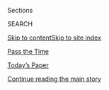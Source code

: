 <div id="app">

<div>

<div class="NYTAppHideMasthead css-zz1s19 e1suatyy0">

<div class="section css-ui9rw0 e1suatyy2">

<div class="css-11hrj97 er09x8g0">

<div class="css-6n7j50">

</div>

<span class="css-1dv1kvn">Sections</span>

<div class="css-10488qs">

<span class="css-1dv1kvn">SEARCH</span>

</div>

[Skip to content](#site-content)[Skip to site index](#site-index)

</div>

<div id="masthead-section-label" class="css-1fnb9ct eaxe0e00">

[Pass the
Time](https://www.nytimes.com/spotlight/pass-the-time)

</div>

<div class="css-10698na e1huz5gh0">

</div>

</div>

<div id="masthead-bar-one" class="section hasLinks css-15hmgas e1csuq9d3">

<div class="css-uqyvli e1csuq9d0">

</div>

<div class="css-1uqjmks e1csuq9d1">

</div>

<div class="css-9e9ivx">

[](https://myaccount.nytimes.com/auth/login?response_type=cookie&client_id=vi)

</div>

<div class="css-1bvtpon e1csuq9d2">

[Today’s Paper](https://www.nytimes.com/section/todayspaper)

</div>

</div>

</div>

</div>

<div data-aria-hidden="false">

<div id="site-content" data-role="main">

<div id="top-wrapper" class="css-15p45cc eaca97t0" type="top">

<div id="top-slug" class="css-19x0jxb eaca97t1" hidden="">

Advertisement

</div>

[Continue reading the main
story](#after-top)

<div class="ad top-wrapper" style="text-align:center;height:100%;display:block;min-height:90px">

<div id="top" class="place-ad" data-position="top" data-size-key="top">

</div>

</div>

<div id="after-top">

</div>

</div>

<div id="collection-pass-the-time" class="section css-15h4p1b e9abtgs0">

<div class="css-1j21atc e1svk9qx1">

<div class="css-fmiefx e1svk9qx2">

<div class="css-1hk7r2m eu54l5x0">

<div id="sponsor-wrapper" class="css-7a1pgi eaca97t0" type="sponsor" hidden="">

<div id="sponsor-slug" class="css-1l4mleb eaca97t1" hidden="">

Supported by

</div>

[Continue reading the main
story](#after-sponsor)

<div id="sponsor" class="ad sponsor-wrapper" style="text-align:left;height:100%;display:block">

</div>

<div id="after-sponsor">

</div>

</div>

</div>

### <span class="css-hue6tr ezz4tcd1">[At Home](/spotlight/at-home)</span>

</div>

<div class="css-nfcc9b e1svk9qx3">

<div class="css-vl9dhg e1svk9qx5">

<div class="css-1nrhkj6 e1svk9qx6">

# Pass the Time

<div class="follow-button-placeholder" data-collection-id="">

</div>

<div class="css-d8bdto" data-role="toolbar" data-aria-label="Social Media Share buttons, Save button, and Comments Panel with current comment count" data-testid="share-tools">

  - 
  - 
  - 
  - 
    
    <div class="css-6n7j50">
    
    </div>

</div>

</div>

</div>

</div>

<div id="subheader-wrapper" class="css-1kieyps eaca97t0" type="subheader">

<div id="subheader-slug" class="css-1tag3rd eaca97t1">

Advertisement

</div>

[Continue reading the main
story](#after-subheader)

<div id="subheader" class="ad subheader-wrapper" style="text-align:center;height:100%;display:block">

</div>

<div id="after-subheader">

</div>

</div>

</div>

<div class="css-4svvz1 ekkqrpp0">

<div id="collection-highlights-container" class="section css-18l1u7x e46isfb1">

<div class="css-zk12ih ef6si7p0">

1.  ### critic’s notebook
    
    ![<span class="css-1hhnwbi e1oaj3zl2"><span class="css-1dv1kvn">Credit</span>Nick
    Rutter</span>](https://static01.nyt.com/images/2020/08/04/arts/03farmscrounger-notebook-4/merlin_175262493_88d58a34-1b1e-4dd1-87a6-75756ba29c80-videoLarge.jpg)
    
    <div class="css-10wtrbd">
    
    ## [The (Virtual) Theatrical Fringe Moves Front and Center](/2020/08/03/theater/virtual-theater.html)
    
    Expanding content and experimenting with form, the avant-garde finds
    a congenial new home online, as two recent offerings
    demonstrate.
    
    <span class="css-me3p27"></span><span class="css-1dydysp e4e4i5l3"></span><span class="css-9voj2j">By
    <span class="css-1baulvz last-byline" itemprop="name">Jesse
    Green</span></span>
    
    </div>

2.  ### Critic’s Notebook
    
    ![<span class="css-1hhnwbi e1oaj3zl2"><span class="css-1dv1kvn">Credit</span>Sara
    Krulwich/The New York
    Times</span>](https://static01.nyt.com/images/2020/08/04/arts/03kaatsbaan-review-1/03kaatsbaan-review-1-videoLarge.jpg)
    
    <div class="css-10wtrbd">
    
    ## [What Is It Like to Watch Live Dance Again? Amazing](/2020/08/03/arts/dance/kaatsbaan-dance.html)
    
    Kaatsbaan hosts a welcome summer festival in the Hudson Valley,
    where nature and dancers join forces to put on a
    show.
    
    <span class="css-me3p27"></span><span class="css-1dydysp e4e4i5l3"></span><span class="css-9voj2j">By
    <span class="css-1baulvz last-byline" itemprop="name">Gia
    Kourlas</span></span>
    
    </div>

3.  ![<span class="css-1hhnwbi e1oaj3zl2"><span class="css-1dv1kvn">Credit</span>Jodi
    Levine for The New York
    Times</span>](https://static01.nyt.com/images/2020/08/02/multimedia/02ah-activity-flowers6/02ah-activity-flowers6-videoLarge.jpg)
    
    <div class="css-10wtrbd">
    
    ## [Turn the News Into a Rose](/2020/08/01/at-home/coronavirus-paper-flowers.html)
    
    You can make paper flowers as elaborate or a simple as you’d like. A
    simple bloom is a good place to
    start.
    
    <span class="css-me3p27"></span><span class="css-1dydysp e4e4i5l3"></span><span class="css-9voj2j">By
    <span class="css-1baulvz last-byline" itemprop="name">Jodi
    Levine</span></span>
    
    </div>

4.  ![<span class="css-1hhnwbi e1oaj3zl2"><span class="css-1dv1kvn">Credit</span>Devin
    Oktar Yalkin for The New York
    Times</span>](https://static01.nyt.com/images/2020/08/03/arts/00anna-sale1/00anna-sale1-videoLarge.jpg)
    
    <div class="css-10wtrbd">
    
    ## [The Calm Voice Asking Thorny Questions in ‘Death, Sex & Money’](/2020/08/02/arts/anna-sale-death-sex-money-podcast.html)
    
    In her podcast, Anna Sale inspires her guests to share their darkest
    thoughts and deepest secrets. The intimate conversations feel more
    urgent than
    ever.
    
    <span class="css-me3p27"></span><span class="css-1dydysp e4e4i5l3"></span><span class="css-9voj2j">By
    <span class="css-1baulvz last-byline" itemprop="name">Reggie
    Ugwu</span></span>
    
    </div>

</div>

<div class="css-1xdhyk6 e46isfb0">

<div class="css-zk12ih ef6si7p0">

1.  ![<span class="css-1hhnwbi e1oaj3zl2"><span class="css-1dv1kvn">Credit</span>via
    Audible</span>](https://static01.nyt.com/images/2020/08/04/books/04Eisenberg1/merlin_174776955_5e1cd9f2-e7e2-4c7a-b8bc-e3a2a9787aa9-videoLarge.jpg)
    
    <div class="css-10wtrbd">
    
    ## [It’s a Book. It’s a Podcast. It’s a Three-Act Play, in Your Ears.](/2020/08/02/books/jesse-eisenberg-when-you-finish-saving-the-world-audio.html)
    
    Jesse Eisenberg’s audio drama, “When You Finish Saving the World,”
    is coming to Audible ahead of a film adaptation with Julianne
    Moore.
    
    <span class="css-me3p27"></span><span class="css-1dydysp e4e4i5l3"></span><span class="css-9voj2j">By
    <span class="css-1baulvz last-byline" itemprop="name">Elisabeth
    Egan</span></span>
    
    </div>

2.  ### The Playlist
    
    ![<span class="css-1hhnwbi e1oaj3zl2"><span class="css-1dv1kvn">Credit</span>Kenneth
    Cappello</span>](https://static01.nyt.com/images/2020/07/31/arts/31playlist/31playlist-videoLarge.jpg)
    
    <div class="css-10wtrbd">
    
    ## [Billie Eilish’s Isolation Awakening, and 8 More New Songs](/2020/07/31/arts/music/playlist-billie-eilish-snakehips-a-boogie.html)
    
    Hear tracks by Laura Veirs, A.G. Cook, Bill Frisell and
    others.
    
    <span class="css-me3p27"></span><span class="css-1dydysp e4e4i5l3"></span><span class="css-9voj2j">By
    <span class="css-1baulvz" itemprop="name">Jon Pareles</span>,
    <span class="css-1baulvz" itemprop="name">Jon Caramanica</span> and
    <span class="css-1baulvz last-byline" itemprop="name">Giovanni
    Russonello</span></span>
    
    </div>

3.  ![<span class="css-1hhnwbi e1oaj3zl2"><span class="css-1dv1kvn">Credit</span>Jackson
    Gibbs</span>](https://static01.nyt.com/images/2020/08/02/multimedia/02AH-calendar2-illo-web/02AH-calendar2-illo-web-mediumThreeByTwo440.jpg)
    
    <div class="css-10wtrbd">
    
    ## [Spend Time with Shakespeare’s Family and Take a Master Class in Ballet](/2020/08/01/at-home/coronavirus-things-to-do-this-week.html)
    
    As August arrives, you can learn how an author conjured Elizabethan
    England and engage your children’s five senses in a mystery
    game.
    
    <span class="css-me3p27"></span><span class="css-1dydysp e4e4i5l3"></span><span class="css-9voj2j">By
    <span class="css-1baulvz" itemprop="name">Adriana Balsamo</span> and
    <span class="css-1baulvz last-byline" itemprop="name">Hilary
    Moss</span></span>
    
    </div>

4.  ![<span class="css-1hhnwbi e1oaj3zl2"><span class="css-1dv1kvn">Credit</span>Leigh
    Wells</span>](https://static01.nyt.com/images/2020/08/02/fashion/31NAMED-KAREN-art/00KAREN-videoLarge-v2.jpg)
    
    <div class="css-10wtrbd">
    
    ## [A Brief History of ‘Karen’](/2020/07/31/style/karen-name-meme-history.html)
    
    In 1965, it was the third-most-popular baby name in the United
    States. In 2018, it was the 635th — and today it’s even less
    popular. How did Karens fall so
    far?
    
    <span class="css-me3p27"></span><span class="css-1dydysp e4e4i5l3"></span><span class="css-9voj2j">By
    <span class="css-1baulvz last-byline" itemprop="name">Henry
    Goldblatt</span></span>
    
    </div>

</div>

</div>

</div>

<div id="mid1-wrapper" class="css-1mn4oms eaca97t0" type="rank">

<div id="mid1-slug" class="css-1tag3rd eaca97t1">

Advertisement

</div>

[Continue reading the main
story](#after-mid1)

<div id="mid1" class="ad mid1-wrapper" style="text-align:center;height:100%;display:block">

</div>

<div id="after-mid1">

</div>

</div>

</div>

<div class="css-185go5a e1o5byef0">

<div class="css-15cbhtu">

  - [Latest](#stream-panel)
  - <span class="css-6n7j50">Search</span>
    <div class="control">
    <div class="label-container css-1dv1kvn">
    Search
    </div>
    <div class="css-wm4t3d">
    **<span id="clear-search-input" class="css-1dv1kvn">Clear this text
    input</span>
    </div>
    </div>
    <span class="css-1iovbfw"></span>

<div id="stream-panel" class="section css-8msx5b e1jz0cab1">

<div class="css-13mho3u">

1.  
    
    <div class="css-1cp3ece">
    
    <div class="css-1l4spti">
    
    [](/2020/07/31/style/randonautica-app.html)
    
    <div class="css-79elbk">
    
    ![](https://static01.nyt.com/images/2020/08/02/fashion/02RANDONAUTICA/02RANDONAUTICA-thumbWide.jpg?quality=75&auto=webp&disable=upscale)
    
    </div>
    
    ## What Is Randonautica Really About?
    
    An app that generates coordinates for adventurers claims to turn
    your thoughts into reality. TikTok and YouTube creators want you to
    believe it — but you shouldn’t.
    
    <div class="css-1nqbnmb ea5icrr0">
    
    By <span class="css-1n7hynb">Lena
    Wilson</span>
    
    </div>
    
    </div>
    
    <div class="css-1lc2l26 e1xfvim33">
    
    </div>
    
    </div>

2.  
    
    <div class="css-1cp3ece">
    
    <div class="css-1l4spti">
    
    [](/article/dominic-fike-at-first.html)
    
    <div class="css-79elbk">
    
    ![](https://static01.nyt.com/images/2020/08/07/universal/07nytpresents-dominicfike/07nytpresents-dominicfike-thumbWide.jpg?quality=75&auto=webp&disable=upscale)
    
    </div>
    
    ## ‘Are You Up on Dominic Fike Yet?’
    
    The singer-songwriter-rapper’s new album, “What Could Possibly Go
    Wrong,” drops on Friday. Watch how he landed a multimillion-dollar
    record deal, a world tour and the arena-size expectations of the
    pop-music industry in a new Times documentary on FX and
    Hulu.
    
    <div class="css-1nqbnmb ea5icrr0">
    
    </div>
    
    </div>
    
    <div class="css-1lc2l26 e1xfvim33">
    
    </div>
    
    </div>

3.  
    
    <div class="css-1cp3ece">
    
    <div class="css-1l4spti">
    
    [](/2020/07/30/arts/things-to-do-weekend-coronavirus.html)
    
    <div class="css-79elbk">
    
    ![](https://static01.nyt.com/images/2020/07/30/arts/30wkd-arts-roundup-pop/30wkd-arts-roundup-pop-thumbWide-v3.jpg?quality=75&auto=webp&disable=upscale)
    
    </div>
    
    ### <span class="css-m70j1g">Weekend Roundup</span>
    
    ## 7 Things to Do This Weekend
    
    How can you get your cultural fix when many arts institutions remain
    closed? Our writers offer suggestions for what to listen to and
    watch.
    
    <div class="css-1nqbnmb ea5icrr0">
    
    </div>
    
    </div>
    
    <div class="css-1lc2l26 e1xfvim33">
    
    </div>
    
    </div>

4.  
    
    <div class="css-1cp3ece">
    
    <div class="css-1l4spti">
    
    [](/2020/07/30/magazine/the-strange-lure-of-other-peoples-photos.html)
    
    <div class="css-79elbk">
    
    ![](https://static01.nyt.com/images/2020/02/08/magazine/02mag-vernacular-photos-image/02mag-vernacular-photos-image-thumbWide.jpg?quality=75&auto=webp&disable=upscale)
    
    </div>
    
    ### <span class="css-m70j1g">Letter of Recommendation</span>
    
    ## The Strange Lure of Other People’s Photos
    
    When I consider all that these people lived through — world wars,
    the Depression, epidemics with no medicine — I’m given a far longer
    view.
    
    <div class="css-1nqbnmb ea5icrr0">
    
    By <span class="css-1n7hynb">Bill
    Shapiro</span>
    
    </div>
    
    </div>
    
    <div class="css-1lc2l26 e1xfvim33">
    
    </div>
    
    </div>

5.  
    
    <div class="css-1cp3ece">
    
    <div class="css-1l4spti">
    
    [](/2020/07/29/arts/design/art-accounts-to-follow-instagram.html)
    
    <div class="css-79elbk">
    
    ![](https://static01.nyt.com/images/2020/07/29/arts/29instagram-art1/29instagram-art1-thumbWide.jpg?quality=75&auto=webp&disable=upscale)
    
    </div>
    
    ## Five Art Accounts to Follow on Instagram Now
    
    Our critic shares accounts that make her feel, think and see in new
    ways — something that feels especially vital right now.
    
    <div class="css-1nqbnmb ea5icrr0">
    
    By <span class="css-1n7hynb">Jillian
    Steinhauer</span>
    
    </div>
    
    </div>
    
    <div class="css-1lc2l26 e1xfvim33">
    
    </div>
    
    </div>

6.  
    
    <div class="css-1cp3ece">
    
    <div class="css-1l4spti">
    
    [](/2020/07/28/books/time-for-a-literary-road-trip.html)
    
    <div class="css-79elbk">
    
    ![](https://static01.nyt.com/images/2020/07/28/books/review/roadbooks1/roadbooks1-thumbWide.jpg?quality=75&auto=webp&disable=upscale)
    
    </div>
    
    ## Time for a Literary Road Trip
    
    If you’re feeling nostalgic for the quintessential summer vacation,
    pick up one of these books.
    
    <div class="css-1nqbnmb ea5icrr0">
    
    By <span class="css-1n7hynb">Noor
    Qasim</span>
    
    </div>
    
    </div>
    
    <div class="css-1lc2l26 e1xfvim33">
    
    </div>
    
    </div>

7.  
    
    <div class="css-1cp3ece">
    
    <div class="css-1l4spti">
    
    [](/2020/07/27/us/abandoned-properties-to-explore.html)
    
    <div class="css-79elbk">
    
    ![](https://static01.nyt.com/images/2020/07/20/multimedia/00xp-abandoned1/00xp-abandoned1-thumbWide.jpg?quality=75&auto=webp&disable=upscale)
    
    </div>
    
    ## Urban Explorers Give Modern Ruins a Second Life
    
    In photos and videos, researchers and thrill-seekers celebrate the
    allure of abandoned schools, factories, hotels, movie palaces and
    other forgotten properties.
    
    <div class="css-1nqbnmb ea5icrr0">
    
    By <span class="css-1n7hynb">Christopher
    Mele</span>
    
    </div>
    
    </div>
    
    <div class="css-1lc2l26 e1xfvim33">
    
    </div>
    
    </div>

8.  
    
    <div class="css-1cp3ece">
    
    <div class="css-1l4spti">
    
    [](/2020/07/27/travel/moose-michigan-isle-royale.html)
    
    <div class="css-79elbk">
    
    ![](https://static01.nyt.com/images/2020/07/28/travel/27travel-michigan-promo/27travel-michigan-promo-thumbWide-v3.jpg?quality=75&auto=webp&disable=upscale)
    
    </div>
    
    ### <span class="css-m70j1g">The World Through a Lens</span>
    
    ## On the Lookout for Moose on Michigan’s Isle Royale
    
    The remote Isle Royale, tucked away in the northern reaches of Lake
    Superior, is one of America’s least visited national parks.
    
    <div class="css-1nqbnmb ea5icrr0">
    
    By <span class="css-1n7hynb">Tony
    Cenicola</span>
    
    </div>
    
    </div>
    
    <div class="css-1lc2l26 e1xfvim33">
    
    </div>
    
    </div>

9.  
    
    <div class="css-1cp3ece">
    
    <div class="css-1l4spti">
    
    [](/2020/07/27/books/tom-hanks-gwyneth-paltrow-bookshelves.html)
    
    <div class="css-79elbk">
    
    ![](https://static01.nyt.com/images/2020/08/16/books/00CelebBookshelves-PartTwo-Hanks/00CelebBookshelves-PartTwo-Hanks-thumbWide.png?quality=75&auto=webp&disable=upscale)
    
    </div>
    
    ## The Celebrity Bookshelf Detective Is Back
    
    We peer over the shoulders of Gwyneth Paltrow, Regina King,
    Charlamagne tha God, Yo-Yo Ma and others for a glimpse at their
    reading habits.
    
    <div class="css-1nqbnmb ea5icrr0">
    
    By <span class="css-1n7hynb">Gal Beckerman <span>and</span> Noor
    Qasim</span>
    
    </div>
    
    </div>
    
    <div class="css-1lc2l26 e1xfvim33">
    
    </div>
    
    </div>

10. 
    
    <div class="css-1cp3ece">
    
    <div class="css-1l4spti">
    
    [](/2020/07/25/at-home/coronavirus-learn-to-draw.html)
    
    <div class="css-79elbk">
    
    ![](https://static01.nyt.com/images/2020/07/26/multimedia/26AH-drawingcontour/26AH-drawingcontour-thumbWide.jpg?quality=75&auto=webp&disable=upscale)
    
    </div>
    
    ## To Learn to Draw, Start With Your Shoe
    
    Drawing depends first on really seeing what’s in front of you,
    contour drawing can help train your hand to follow your eyes.
    
    <div class="css-1nqbnmb ea5icrr0">
    
    By <span class="css-1n7hynb">Diane Olivier</span>
    
    </div>
    
    </div>
    
    <div class="css-1lc2l26 e1xfvim33">
    
    </div>
    
    </div>

<div class="css-13mho3u">

<div class="css-1t62hi8">

<div class="css-1stvaey">

Show
More

<div>

<div style="border:0;clip:rect(0 0 0 0);height:1px;margin:-1px;overflow:hidden;white-space:nowrap;padding:0;width:1px;position:absolute" data-role="log" data-aria-live="assertive">

</div>

<div style="border:0;clip:rect(0 0 0 0);height:1px;margin:-1px;overflow:hidden;white-space:nowrap;padding:0;width:1px;position:absolute" data-role="log" data-aria-live="assertive">

</div>

<div style="border:0;clip:rect(0 0 0 0);height:1px;margin:-1px;overflow:hidden;white-space:nowrap;padding:0;width:1px;position:absolute" data-role="log" data-aria-live="polite">

</div>

<div style="border:0;clip:rect(0 0 0 0);height:1px;margin:-1px;overflow:hidden;white-space:nowrap;padding:0;width:1px;position:absolute" data-role="log" data-aria-live="polite">

</div>

</div>

</div>

</div>

</div>

</div>

<div class="css-g6hk37 supplemental">

<div id="mid2-wrapper" class="css-10wkyv7 eaca97t0" type="lede">

<div id="mid2-slug" class="css-1tag3rd eaca97t1">

Advertisement

</div>

[Continue reading the main
story](#after-mid2)

<div id="mid2" class="ad mid2-wrapper" style="text-align:center;height:100%;display:block;min-height:250px">

</div>

<div id="after-mid2">

</div>

</div>

<div id="mktg-wrapper" class="css-oxle51 eaca97t0" type="mktg">

<div id="mktg-slug" class="css-1tag3rd eaca97t1">

Advertisement

</div>

[Continue reading the main
story](#after-mktg)

<div id="mktg" class="ad mktg-wrapper" style="text-align:center;height:100%;display:block">

</div>

<div id="after-mktg">

</div>

</div>

</div>

</div>

</div>

</div>

</div>

</div>

## Site Index

<div>

</div>

## Site Information Navigation

  - [© <span>2020</span> <span>The New York Times
    Company</span>](https://help.nytimes.com/hc/en-us/articles/115014792127-Copyright-notice)

<!-- end list -->

  - [NYTCo](https://www.nytco.com/)
  - [Contact
    Us](https://help.nytimes.com/hc/en-us/articles/115015385887-Contact-Us)
  - [Work with us](https://www.nytco.com/careers/)
  - [Advertise](https://nytmediakit.com/)
  - [T Brand Studio](http://www.tbrandstudio.com/)
  - [Your Ad
    Choices](https://www.nytimes.com/privacy/cookie-policy#how-do-i-manage-trackers)
  - [Privacy](https://www.nytimes.com/privacy)
  - [Terms of
    Service](https://help.nytimes.com/hc/en-us/articles/115014893428-Terms-of-service)
  - [Terms of
    Sale](https://help.nytimes.com/hc/en-us/articles/115014893968-Terms-of-sale)
  - [Site
    Map](https://spiderbites.nytimes.com)
  - [Help](https://help.nytimes.com/hc/en-us)
  - [Subscriptions](https://www.nytimes.com/subscription?campaignId=37WXW)

</div>

</div>
